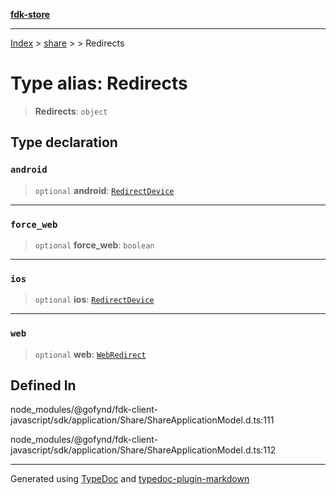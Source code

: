 [**fdk-store**](../../../README.md)
***

[Index](../../../API.md) > [share](../../README.md) > [<internal>](../README.md) > Redirects

# Type alias: Redirects

> **Redirects**: `object`

## Type declaration

### `android`

> `optional` **android**: [`RedirectDevice`](type-alias.RedirectDevice.md)

***

### `force_web`

> `optional` **force\_web**: `boolean`

***

### `ios`

> `optional` **ios**: [`RedirectDevice`](type-alias.RedirectDevice.md)

***

### `web`

> `optional` **web**: [`WebRedirect`](type-alias.WebRedirect.md)

## Defined In

node\_modules/@gofynd/fdk-client-javascript/sdk/application/Share/ShareApplicationModel.d.ts:111

node\_modules/@gofynd/fdk-client-javascript/sdk/application/Share/ShareApplicationModel.d.ts:112

***
Generated using [TypeDoc](https://typedoc.org/) and [typedoc-plugin-markdown](https://www.npmjs.com/package/typedoc-plugin-markdown)
